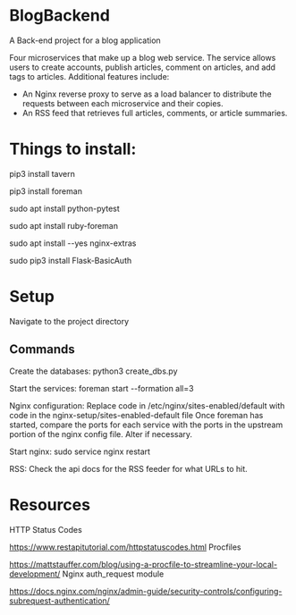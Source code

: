 # BlogBackend
A Back-end project for a blog application

Four microservices that make up a blog web service. The service allows users to create accounts, publish articles, comment on articles, and add tags to articles. Additional features include:

* An Nginx reverse proxy to serve as a load balancer to distribute the requests between each microservice and their copies.
* An RSS feed that retrieves full articles, comments, or article summaries.


# Things to install:

pip3 install tavern

pip3 install foreman

sudo apt install python-pytest

sudo apt install ruby-foreman

sudo apt install --yes nginx-extras

sudo pip3 install Flask-BasicAuth

# Setup #
Navigate to the project directory

## Commands ##
Create the databases: python3 create_dbs.py

Start the services: foreman start --formation all=3

Nginx configuration: Replace code in /etc/nginx/sites-enabled/default with code in the nginx-setup/sites-enabled-default file Once foreman has started, compare the ports for each service with the ports in the upstream portion of the nginx config file. Alter if necessary.

Start nginx: sudo service nginx restart

RSS: Check the api docs for the RSS feeder for what URLs to hit.



# Resources

HTTP Status Codes

https://www.restapitutorial.com/httpstatuscodes.html
Procfiles

https://mattstauffer.com/blog/using-a-procfile-to-streamline-your-local-development/
Nginx auth_request module

https://docs.nginx.com/nginx/admin-guide/security-controls/configuring-subrequest-authentication/

